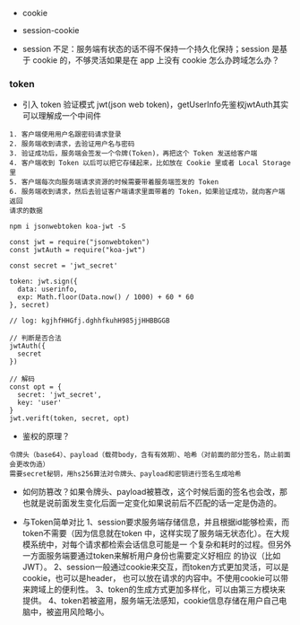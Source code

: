 - cookie
- session-cookie

- session 不足：服务端有状态的话不得不保持一个持久化保持；session 是基于 cookie 的，不够灵活如果是在 app 上没有 cookie 怎么办跨域怎么办？

### token

- 引入 token 验证模式 jwt(json web token)，getUserInfo先鉴权jwtAuth其实可以理解成一个中间件

```
1. 客户端使⽤⽤户名跟密码请求登录
2. 服务端收到请求，去验证⽤户名与密码
3. 验证成功后，服务端会签发⼀个令牌(Token)，再把这个 Token 发送给客户端
4. 客户端收到 Token 以后可以把它存储起来，⽐如放在 Cookie ⾥或者 Local Storage
⾥
5. 客户端每次向服务端请求资源的时候需要带着服务端签发的 Token 
6. 服务端收到请求，然后去验证客户端请求⾥⾯带着的 Token，如果验证成功，就向客户端返回
请求的数据
```

```
npm i jsonwebtoken koa-jwt -S

const jwt = require("jsonwebtoken")
const jwtAuth = require("koa-jwt")

const secret = 'jwt_secret'

token: jwt.sign({
  data: userinfo,
  exp: Math.floor(Data.now() / 1000) + 60 * 60
}, secret)

// log: kgjhfHHGfj.dghhfkuhH985jjHHBBGGB

// 判断是否合法
jwtAuth({
  secret
})

// 解码
const opt = {
  secret: 'jwt_secret',
  key: 'user'
}
jwt.verift(token, secret, opt)
```

- 鉴权的原理？
```
令牌头（base64）、payload（载荷body，含有有效期）、哈希（对前面的部分签名，防止前面会更改伪造）
需要secret秘钥，⽤hs256算法对令牌头、payload和密钥进⾏签名⽣成哈希
```

- 如何防篡改？如果令牌头、payload被篡改，这个时候后面的签名也会改，那也就是说前面发生变化后面一定变化如果说前后不匹配的话一定是伪造的。

- 与Token简单对⽐
  1、session要求服务端存储信息，并且根据id能够检索，⽽token不需要（因为信息就在token
  中，这样实现了服务端⽆状态化）。在⼤规模系统中，对每个请求都检索会话信息可能是⼀
  个复杂和耗时的过程。但另外⼀⽅⾯服务端要通过token来解析⽤户身份也需要定义好相应
  的协议（⽐如JWT）。
  2、session⼀般通过cookie来交互，⽽token⽅式更加灵活，可以是cookie，也可以是header，
  也可以放在请求的内容中。不使⽤cookie可以带来跨域上的便利性。
  3、token的⽣成⽅式更加多样化，可以由第三⽅模块来提供。
  4、token若被盗⽤，服务端⽆法感知，cookie信息存储在⽤户⾃⼰电脑中，被盗⽤⻛险略⼩。